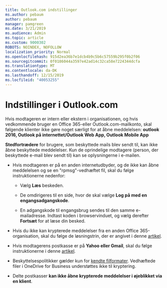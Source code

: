 ```yaml
---
title: Outlook.com indstillinger
ms.author: pebaum
author: pebaum
manager: pamgreen
ms.date: 3/21/2019
ms.audience: Admin
ms.topic: article
ms.custom: 9000302
ROBOTS: NOINDEX, NOFOLLOW
localization_priority: Normal
ms.openlocfilehash: 915d2ea36b7e1dcb4b9c5b6c57559b295f0b2f06
ms.sourcegitcommit: 0f0186044a3597e42ad14c32ca58e7224344dcfa
ms.translationtype: MT
ms.contentlocale: da-DK
ms.lasthandoff: 12/15/2019
ms.locfileid: "40053255"
---
```

# <a name="settings-in-outlookcom"></a>Indstillinger i Outlook.com

Hvis modtageren er intern eller ekstern i organisationen, og hvis vedkommende bruger en Office 365-eller Outlook.com-mailkonto, skal følgende klienter ikke gøre noget særligt for at åbne meddelelsen: **outlook 2016, Outlook på internettet/Outlook Web App, Outlook Mobile App**

**Stedfortrædere** for brugere, som beskyttede mails blev sendt til, kan ikke åbne beskyttede meddelelser. Kun de oprindelige modtagere (person, der beskyttede e-mail blev sendt til) kan se oplysningerne i e-mailen.

- Hvis modtageren er på en anden internetudbyder, og de&nbsp;ikke kan åbne meddelelsen og se en "rpmsg"-vedhæftet fil, skal du følge instruktionerne nedenfor:
    
    - Vælg **Læs** beskeden.
    
    - De omdirigeres til en side, hvor de skal vælge **Log på med en engangsadgangskode**.
    
    - En adgangskode til engangsbrug sendes til den samme e-mailadresse. Indtast koden i browservinduet, og vælg derefter **Fortsæt** for at læse din besked.

- Hvis du ikke kan krypterede meddelelser fra en anden Office 365-organisation, skal du følge de løsningstrin, der er angivet i denne [artikel](https://support.office.com/article/known-issues-opening-irm-protected-emails-sent-from-users-in-other-office-365-organizations-0dec0593-a05d-4aa2-8445-9311ebab3164).

- Hvis modtagerens postkasse er på **Yahoo eller Gmail**, skal du følge</span> instruktionerne i denne [artikel](https://support.office.com/article/how-do-i-open-a-protected-message-1157a286-8ecc-4b1e-ac43-2a608fbf3098).

- Beskyttelsespolitikker gælder kun for [kendte filformater](https://docs.microsoft.com/azure/information-protection/rms-client/client-admin-guide-file-types). Vedhæftede filer i OneDrive for Business understøttes ikke til kryptering.

- Delte postkasser **kan ikke åbne krypterede meddelelser i øjeblikket via en klient**. 

